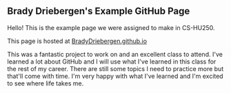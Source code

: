 ## Brady Driebergen's Example GitHub Page

Hello! This is the example page we were assigned to make in CS-HU250.

This page is hosted at [BradyDriebergen.github.io](BradyDriebergen.github.io)

This was a fantastic project to work on and an excellent class to attend. I've learned a lot
about GitHub and I will use what I've learned in this class for the rest of my career. There are
still some topics I need to practice more but that'll come with time. I'm very happy with what
I've learned and I'm excited to see where life takes me.
